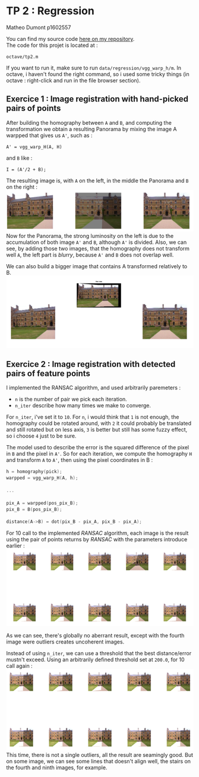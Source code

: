 # TP 2 : Regression

Matheo Dumont p1602557  

You can find my source code [here on my repository](https://github.com/MatheoDumont/ImStat).  
The code for this projet is located at : 
```
octave/tp2.m
```
If you want to run it, make sure to run `data/regression/vgg_warp_h/m`. In octave, i haven't found the right command, so i used some tricky things (in octave : right-click and run in the file browser section).

## Exercice 1 : Image registration with hand-picked pairs of points
After building the homography between `A` and `B`, and computing the transformation
we obtain a resulting Panorama by mixing the image A warpped that gives us `A'`, such as :
```
A' = vgg_warp_H(A, H)
```
and `B` like :
```
I = (A'/2 + B);
```
The resulting image is, with `A` on the left, in the middle the Panorama and `B` on the right :  
![hand-picked](../images/tp2ex1.png)
Now for the Panorama, the strong luminosity on the left is due to the accumulation of both image `A'` and `B`, although `A'` is divided.
Also, we can see, by adding those two images, that the homography does not transform well `A`, the left part is *blurry*, because `A'` and `B` does not overlap well.

We can also build a bigger image that contains A transformed relatively to B.
![panorama](../images/tp2panoraman.png)
  
<P style="page-break-before: always">
  
## Exercice 2 : Image registration with detected pairs of feature points
I implemented the RANSAC algorithm, and used arbitrarily paremeters :
* `n` is the number of pair we pick each iteration.
* `n_iter` describe how many times we make to converge.

For `n_iter`, i've set it to `10`. For `n`, i would think that `1` is not enough, the homography could be rotated around, with `2` it could probably be translated and still rotated but on less axis, `3` is better but still has some fuzzy effect, so i choose `4` just to be sure.  
  
The model used to describe the error is the squared difference of the pixel in `B` and the pixel in `A'`. 
So for each iteration, we compute the homography `H` and transform `A` to `A'`, then using the pixel coordinates in B :

```cpp
h = homography(pick);
warpped = vgg_warp_H(A, h);

...

pix_A = warpped(pos_pix_B);
pix_B = B(pos_pix_B);
 
distance(A->B) = dot(pix_B - pix_A, pix_B - pix_A);
```

For 10 call to the implemented *RANSAC* algorithm, each image is the result using the pair of points returns by *RANSAC* with the parameters introduce earlier :  
![tp2exo2](../images/tp2exo2.png)

As we can see, there's globally no aberrant result, except with the fourth image were outliers creates uncoherent images.
  
<P style="page-break-before: always">
  
Instead of using `n_iter`, we can use a threshold that the best distance/error mustn't exceed.
Using an arbitrarily defined threshold set at `200.0`, for 10 call again :   
![tp2exo22](../images/tp2exo22.png)
This time, there is not a single outliers, all the result are seamingly good.
But on some image, we can see some lines that doesn't align well, the stairs on the fourth and ninth images, for example.

